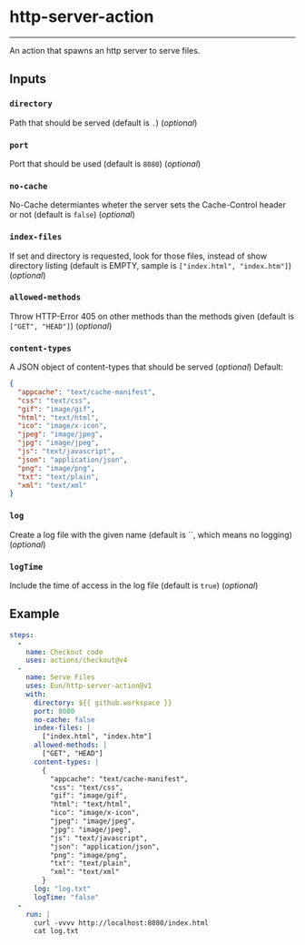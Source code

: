 # http-server-action
---
An action that spawns an http server to serve files. 

## Inputs
### `directory`
Path that should be served (default is `.`) (*optional*)

### `port`
Port that should be used (default is `8080`) (*optional*)

### `no-cache`
No-Cache determiantes wheter the server sets the Cache-Control header or not (default is `false`) (*optional*)

### `index-files`
If set and directory is requested, look for those files, instead of show directory listing (default is EMPTY, sample is `["index.html", "index.htm"]`) (*optional*)

### `allowed-methods`
Throw HTTP-Error 405 on other methods than the methods given (default is `["GET", "HEAD"]`) (*optional*)

### `content-types`
A JSON object of content-types that should be served (*optional*)
Default:
```json
{
  "appcache": "text/cache-manifest",
  "css": "text/css",
  "gif": "image/gif",
  "html": "text/html",
  "ico": "image/x-icon",
  "jpeg": "image/jpeg",
  "jpg": "image/jpeg",
  "js": "text/javascript",
  "json": "application/json",
  "png": "image/png",
  "txt": "text/plain",
  "xml": "text/xml"
}
```
### `log`
Create a log file with the given name (default is ``, which means no logging) (*optional*)

### `logTime`
Include the time of access in the log file (default is `true`) (*optional*)

## Example
```yaml
steps:
  -
    name: Checkout code
    uses: actions/checkout@v4
  -
    name: Serve Files
    uses: Eun/http-server-action@v1
    with:
      directory: ${{ github.workspace }}
      port: 8080
      no-cache: false
      index-files: |
        ["index.html", "index.htm"]
      allowed-methods: |
        ["GET", "HEAD"]
      content-types: |
        {
          "appcache": "text/cache-manifest",
          "css": "text/css",
          "gif": "image/gif",
          "html": "text/html",
          "ico": "image/x-icon",
          "jpeg": "image/jpeg",
          "jpg": "image/jpeg",
          "js": "text/javascript",
          "json": "application/json",
          "png": "image/png",
          "txt": "text/plain",
          "xml": "text/xml"
        }
      log: "log.txt"
      logTime: "false"
  -
    run: |
      curl -vvvv http://localhost:8080/index.html
      cat log.txt
```
